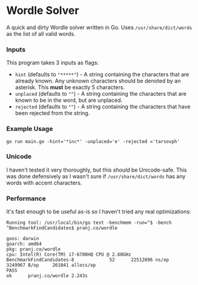 # Wordle Solver

A quick and dirty Wordle solver written in Go. Uses `/usr/share/dict/words` as the list of all valid words.

### Inputs

This program takes 3 inputs as flags:

- `hint` (defaults to `"*****"`) - A string containing the characters that are already known. Any unknown characters should be denoted by an asterisk. This **must** be exactly 5 characters.
- `unplaced` (defaults to `""`) - A string containing the characters that are known to be in the word, but are unplaced.
- `rejected` (defaults to `""`) - A string containing the characters that have been rejected from the string.

### Example Usage

```
go run main.go -hint='*inc*' -unplaced='e' -rejected ='tarsovph'
```

### Unicode

I haven't tested it very thoroughly, but this _should_ be Unicode-safe. This was done defensively as I wasn't sure if `/usr/share/dict/words` has any words with accent characters.

### Performance

It's fast enough to be useful as-is so I haven't tried any real optimizations:

```
Running tool: /usr/local/bin/go test -benchmem -run=^$ -bench ^BenchmarkFindCandidates$ pranj.co/wordle

goos: darwin
goarch: amd64
pkg: pranj.co/wordle
cpu: Intel(R) Core(TM) i7-6700HQ CPU @ 2.60GHz
BenchmarkFindCandidates-8   	      52	  22512896 ns/op	 3249967 B/op	  261041 allocs/op
PASS
ok  	pranj.co/wordle	2.243s
```
